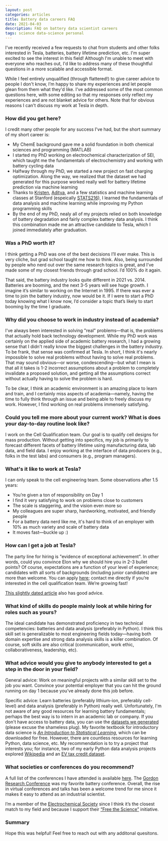 ```yaml
---
layout: post
categories: articles
title: Battery data careers FAQ
date: 2021-04-03
description: FAQ on battery data scientist careers
tags: science data-science personal
---
```


I've recently received a few requests to chat from students and other folks interested in Tesla, batteries, battery lifetime prediction, etc. I'm super excited to see the interest in this field! Although I'm unable to meet with everyone who reaches out, I'd like to address many of these thoughtful questions in a more scalable and accessible format.

While I feel entirely unqualified (through flattered!) to give career advice to people I don't know, I’m happy to share my experiences and let people glean from them what they'd like. I've addressed some of the most common questions here, with some editing so that my responses only reflect my experiences and are not blanket advice for others. Note that for obvious reasons I can't discuss my work at Tesla in depth.

### How did you get here?
I credit many other people for any success I've had, but the short summary of my short career is:
- My ChemE background gave me a solid foundation in both chemical sciences and programming (MATLAB)
- I started my PhD working on electrochemical characterization of SEI, which taught me the fundamentals of electrochemistry and working with battery cycling data
- Halfway through my PhD, we started a new project on fast charging optimization. Along the way, we realized that the dataset we had generated for this purpose worked really well for battery lifetime prediction via machine learning
- Thanks to [Kristen](https://kseverso.github.io), [Aditya](http://aditya-grover.github.io), and a few statistics and machine learning classes at Stanford (espeically [STATS216](https://explorecourses.stanford.edu/search?view=catalog&filter-coursestatus-Active=on&q=STATS%20216:%20Introduction%20to%20Statistical%20Learning&academicYear=20132014)), I learned the fundamentals of data analysis and machine learning while improving my Python programming skills
- By the end of my PhD, nealy all of my projects relied on both knowledge of battery degradation and fairly complex battery data analysis. I think this combination made me an attractive candidate to Tesla, which I joined immediately after graduation.

### Was a PhD worth it?
I think getting a PhD was one of the best decisions I’ll ever make. This is very cliche, but grad school taught me how to think. Also, being surrounded by people who nerd out over the same research topics is great, and I’ve made some of my closest friends through grad school. I’d 100% do it again.

That said, the battery industry looks quite different in 2021 vs. 2014. Batteries are booming, and the next 3-5 years will see huge growth. I imagine it’s similar to working on the Internet in 1995. If there was ever a time to join the battery industry, now would be it. If I were to start a PhD today knowing what I know now, I’d consider a topic that’s likely to start booming by the time I graduate.

### Why did you choose to work in industry instead of academia?
I've always been interested in solving "real" problems—that is, the problems that actually hold back technology development. While my PhD work was certainly on the applied side of academic battery research, I had a growing sense that I didn't really know the biggest challenges in the battery industry. To be frank, that sense was confirmed at Tesla. In short, I think it's nearly impossible to solve real problems without having to solve real problems. That may sound obvious—or worse, condescending—but what I mean is that all it takes is 1-2 incorrect assumptions about a problem to completely invalidate a proposed solution, and getting all the assumptions correct without actually having to solve the problem is hard.

To be clear, I think an academic environment is an amazing place to learn and train, and I certainly miss aspects of academia—namely, having the time to fully think through an issue and being able to freely discuss my work. However, I find working on real problems immensely satisfying.

### Could you tell me more about your current work? What is does your day-to-day routine look like?
I work on the Cell Qualification team. Our goal is to qualify cell designs for mass production. Without getting into specifics, my job is primarily to forecast different facets of battery lifetime using manufacturing data, lab data, and field data. I enjoy working at the interface of data producers (e.g., folks in the test labs) and consumers (e.g., program managers). 

### What's it like to work at Tesla?
I can only speak to the cell engineering team. Some observations after 1.5 years:
- You’re given a ton of responsibility on Day 1
- I find it very satisfying to work on problems close to customers
- The scale is staggering, and the vision even more so
- My colleagues are super sharp, hardworking, motivated, and friendly people 
- For a battery data nerd like me, it's hard to think of an employer with 10% as much variety and scale of battery data
- It moves fast—buckle up :)

### How can I get a job at Tesla?
The party line for hiring is "evidence of exceptional achievement". In other words, could you convince Elon why we should hire you in 2-3 bullet points? Of course, expectations are a function of your level of experience; candidates with all sorts of backgrounds (including junior candidates) are more than welcome. You can apply [here](https://www.tesla.com/cell-jobs); contact me directly if you’re interested in the cell qualification team. We’re growing fast!

[This slightly dated article](https://www.cnbc.com/2018/04/16/how-to-land-a-job-at-tesla.html) also has good advice.

### What kind of skills do people mainly look at while hiring for roles such as yours?
The ideal candidate has demonstrated proficiency in two technical competencies: batteries and data analysis (preferably in Python). I think this skill set is generalizable to most engineering fields today—having both domain expertise and strong data analysis skills is a killer combination. Of course, soft skills are also critical (communication, work ethic, collaborativeness, leadership, etc). 

### What advice would you give to anybody interested to get a step in the door in your field?
General advice: Work on meaningful projects with a similar skill set to the job you want. Convince your potential employer that you can hit the ground running on day 1 because you’ve already done this job before.

Specific advice: Learn batteries (preferably lithium-ion, preferably cell-level) and data analysis (preferably in Python) really well. Unfortunately, I'm not aware of any good resources for learning battery fundamentals; perhaps the best way is to intern in an academic lab or company. If you don't have access to battery data, you can use the [datasets we generated](https://data.matr.io/1/) (please excuse the shameless plug). My favorite textbook for introductory data science is [*An Introduction to Statistical Learning*](https://www.statlearning.com), which can be downloaded for free. However, there are countless resources for learning Python, data science, etc. My recommendation is to try a project that interests you; for instance, two of my early Python data analysis projects explored [Wikipedia](https://petermattia.com/articles/2017/10/14/kevin-bacon-and-wikipedia.html) and an [EV tax credit dataset](https://petermattia.com/articles/2017/11/08/delaware-evs.html).

### What societies or conferences do you recommend?
A full list of the conferences I have attended is available [here](/presentations). The [Gordon Research Conference](https://www.grc.org/batteries-conference/2018/) was my favorite battery conference. Overall, the rise in virtual conferences and talks has been a welcome trend for me since it makes it easy to attend as an industrial scientist.

I’m a member of the [Electrochemical Society](https://www.electrochem.org) since I think it’s the closest match to my field and because I support their [“Free the Science”](https://freethescience.org/about) initiative. 

### Summary
Hope this was helpful! Feel free to reach out with any additonal quesitons.
